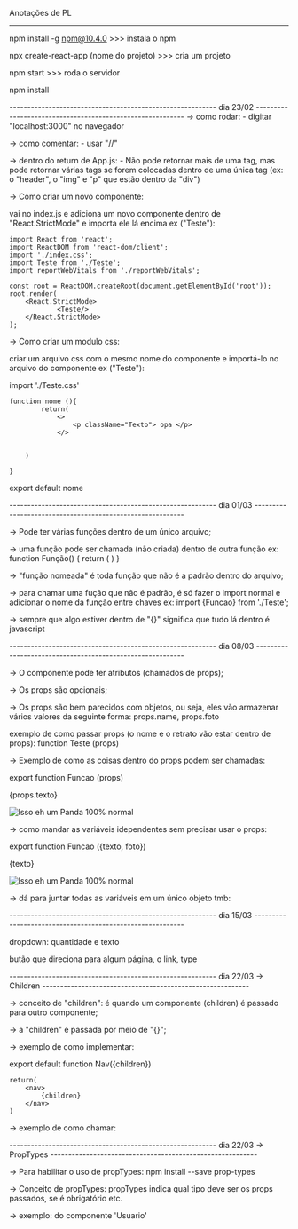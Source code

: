 Anotações de PL
____________________________________________________________________________

npm install -g npm@10.4.0 >>> instala o npm

npx create-react-app (nome do projeto) >>> cria um projeto

npm start >>> roda o servidor

npm install 

---------------------------------------------------------- dia 23/02 ----------------------------------------------------------
-> como rodar:
	- digitar "localhost:3000" no navegador


-> como comentar:
	- usar "//"


-> dentro do return de App.js:
	- Não pode retornar mais de uma tag, mas pode retornar várias tags se forem colocadas dentro de uma única tag (ex: o "header", o "img" e "p" que estão dentro da "div")

-> Como criar um novo componente:

vai no index.js e adiciona um novo componente dentro de "React.StrictMode" e importa ele lá encima ex ("Teste"):

	import React from 'react';
	import ReactDOM from 'react-dom/client';
	import './index.css';
	import Teste from './Teste';
	import reportWebVitals from './reportWebVitals';

	const root = ReactDOM.createRoot(document.getElementById('root'));
	root.render(
  		<React.StrictMode>
    			<Teste/>
  		</React.StrictMode>
	);

-> Como criar um modulo css:

criar um arquivo css com o mesmo nome do componente e importá-lo no arquivo do componente ex ("Teste"):

import './Teste.css'

	function nome (){
    		return(
        		<>
        			<p className="Texto"> opa </p>
        		</>


	    )

	}

export default nome

---------------------------------------------------------- dia 01/03 ----------------------------------------------------------

-> Pode ter várias funções dentro de um único arquivo;

-> uma função pode ser chamada (não criada) dentro de outra função
   ex: function Função() {
		return (
			<teste/>
		)
	}

-> "função nomeada" é toda função que não é a padrão dentro do arquivo;

-> para chamar uma fução que não é padrão, é só fazer o import normal e adicionar o nome da função entre chaves
   ex: import {Funcao} from './Teste';

-> sempre que algo estiver dentro de "{}" significa que tudo lá dentro é javascript

---------------------------------------------------------- dia 08/03 ----------------------------------------------------------

-> O componente pode ter atributos (chamados de props);

-> Os props são opcionais;

-> Os props são bem parecidos com objetos, ou seja, eles vão armazenar vários valores da seguinte forma: props.name, props.foto

exemplo de como passar props (o nome e o retrato vão estar dentro de props):
	<Teste nome = " " retrato = foto>
	function Teste (props)  

-> Exemplo de como as coisas dentro do props podem ser chamadas:

export function Funcao (props)
            <p>{props.texto}</p>
            <img src={props.foto} alt="Isso eh um Panda 100% normal"/>


-> como mandar as variáveis idependentes sem precisar usar o props: 

export function Funcao ({texto, foto})
            <p>{texto}</p>
            <img src={foto} alt="Isso eh um Panda 100% normal"/>

-> dá para juntar todas as variáveis em um único objeto tmb: 

---------------------------------------------------------- dia 15/03 ----------------------------------------------------------

dropdown: quantidade e texto

butão que direciona para algum página, o link,
type

---------------------------------------------------------- dia 22/03 -> Children ----------------------------------------------------------

-> conceito de "children": é quando um componente (children) é passado para outro componente;

-> a "children" é passada por meio de "{}";

-> exemplo de como implementar:

 export default function Nav({children})

	return(
		<nav>
			{children}
		</nav>
	)


-> exemplo de como chamar:

 <Nav>
	<Dropdown lista = {nomes} titulo = {menus}/>
 </Nav>

---------------------------------------------------------- dia 22/03 -> PropTypes ----------------------------------------------------------

-> Para habilitar o uso de propTypes: npm install --save prop-types

-> Conceito de propTypes: propTypes indica qual tipo deve ser os props passados, se é obrigatório etc.

-> exemplo: do componente 'Usuario'


